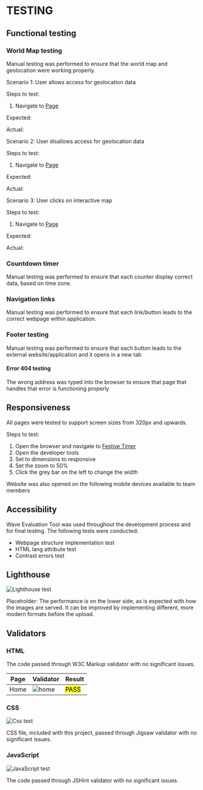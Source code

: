 # TESTING 

## Functional testing

### World Map testing

Manual testing was performed to ensure that the world map and geolocation were working properly.

Scenario 1: 
User allows access for geolocation data

Steps to test:
1. Navigate to [Page]()

Expected: 


Actual: 


Scenario 2: 
User disallows access for geolocation data

Steps to test:
1. Navigate to [Page]()

Expected: 


Actual: 


Scenario 3:
User clicks on interactive map

Steps to test:
1. Navigate to [Page]()

Expected: 


Actual: 

### Countdown timer 
Manual testing was performed to ensure that each counter display correct data, based on time zone.

### Navigation links 

Manual testing was performed to ensure that each link/button leads to the correct webpage within application.

### Footer testing

Manual testing was performed to ensure that each button leads to the external website/application and it opens in a new tab 

#### Error 404 testing 

The wrong address was typed into the browser to ensure that page that handles that error is functioning properly 


## Responsiveness

All pages were tested to support screen sizes from 320px and upwards.

Steps to test:

1. Open the browser and navigate to [Festive Timer]()
1. Open the developer tools
1. Set to dimensions to responsive
1. Set the zoom to 50%
1. Click the grey bar on the left to change the width

Website was also opened on the following mobile devices available to team members

## Accessibility

Wave Evaluation Tool was used throughout the development process and for final testing. The following tests were conducted: 

* Webpage structure implementation test
* HTML lang attribute test
* Contrast errors test

## Lighthouse 

![Lighthouse test]()

Placeholder: 
The performance is on the lower side, as is expected with how the images are served. It can be improved by implementing different, more modern formats before the upload.

## Validators

### HTML

The code passed through W3C Markup validator with no significant issues.

|Page|Validator|Result|
| --- | --- | --- |
| Home |![home]() | <mark>PASS<mark> |

### CSS

![Css test]()

CSS file, included with this project, passed through Jigsaw validator with no significant issues.
### JavaScript

![JavaScript test]()

The code passed through JSHint validator with no significant issues.